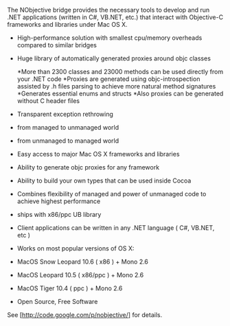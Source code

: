 The NObjective bridge provides the necessary tools to develop and run .NET applications (written in C#, VB.NET, etc.) that interact with Objective-C frameworks and libraries under Mac OS X. 


* High-performance solution with smallest cpu/memory overheads compared to similar bridges
* Huge library of automatically generated proxies around objc classes 

  *More than 2300 classes and 23000 methods can be used directly from your .NET code
  *Proxies are generated using objc-introspection assisted by .h files parsing to achieve more natural method signatures
  *Generates essential enums and structs
  *Also proxies can be generated without C header files

* Transparent exception  rethrowing

* from managed to unmanaged world 
* from unmanaged to managed world 

* Easy access to major Mac OS X frameworks and libraries 

* Ability to generate objc proxies for any framework
* Ability to build your own types that can be used inside Cocoa 

* Combines flexibility of managed and power of unmanaged code to achieve highest performance 

* ships with x86/ppc UB library 

* Client applications can be written in any .NET language ( C#, VB.NET, etc ) 
* Works on most popular versions of OS X: 

* MacOS Snow Leopard 10.6 ( x86 ) + Mono 2.6 
* MacOS Leopard 10.5 ( x86/ppc ) + Mono 2.6 
* MacOS Tiger 10.4 ( ppc ) + Mono 2.6 

* Open Source, Free Software


See [http://code.google.com/p/nobjective/] for details.
